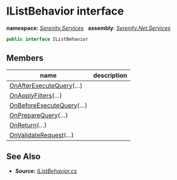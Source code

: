# IListBehavior interface
**namespace:** *[Serenity.Services](../README.md#serenity.services-namespace)*   **assembly**: *[Serenity.Net.Services](../README.md)*

```csharp
public interface IListBehavior
```

## Members

| name | description |
| --- | --- |
| [OnAfterExecuteQuery](IListBehavior/OnAfterExecuteQuery.md)(…) |  |
| [OnApplyFilters](IListBehavior/OnApplyFilters.md)(…) |  |
| [OnBeforeExecuteQuery](IListBehavior/OnBeforeExecuteQuery.md)(…) |  |
| [OnPrepareQuery](IListBehavior/OnPrepareQuery.md)(…) |  |
| [OnReturn](IListBehavior/OnReturn.md)(…) |  |
| [OnValidateRequest](IListBehavior/OnValidateRequest.md)(…) |  |

## See Also

* **Source:** *[IListBehavior.cs](https://github.com/serenity-is/Serenity/blob/master/src/Serenity.Net.Services/RequestHandlers/List/IListBehavior.cs)*